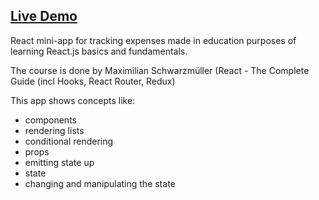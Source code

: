 ## [Live Demo](https://expenses-mini-react-app.vercel.app/) ##

React mini-app for tracking expenses made in education purposes of learning React.js basics and fundamentals.

The course is done by Maximilian Schwarzmüller (React - The Complete Guide (incl Hooks, React Router, Redux)

This app shows concepts like:
- components
- rendering lists
- conditional rendering
- props
- emitting state up
- state
- changing and manipulating the state
